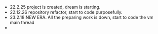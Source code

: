 + 22.2.25 project is created, dream is starting.
+ 22.12.26 repository refactor, start to code purposefully.
+ 23.2.18 NEW ERA. All the preparing work is down, start to code the vm main thread
+ 